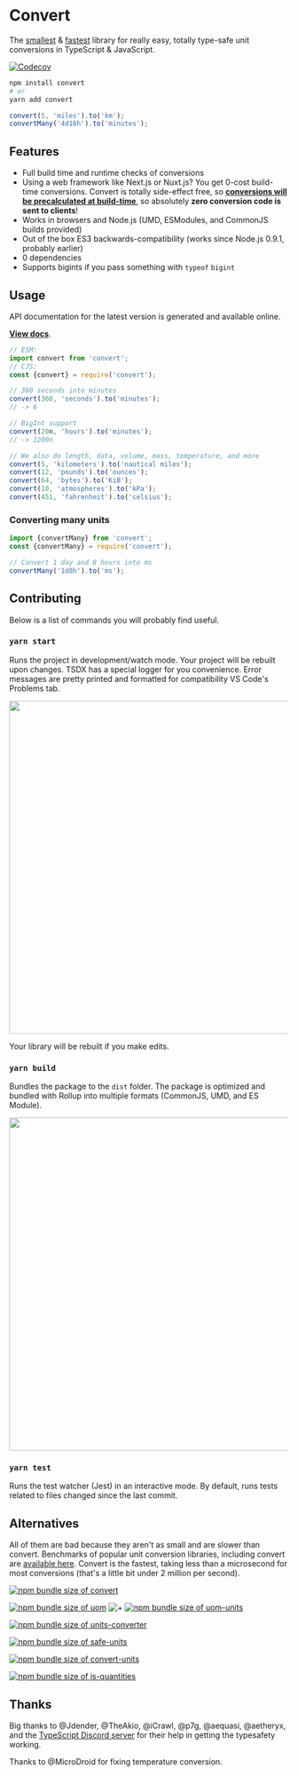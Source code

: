 # Convert

The [smallest](https://bundlephobia.com/result?p=convert) & [fastest](https://github.com/jonahsnider/js-unit-conversion-benchmarks) library for really easy, totally type-safe unit conversions in TypeScript & JavaScript.

[![Codecov](https://img.shields.io/codecov/c/gh/jonahsnider/convert)](https://codecov.io/gh/jonahsnider/convert)

```sh
npm install convert
# or
yarn add convert
```

```js
convert(5, 'miles').to('km');
convertMany('4d16h').to('minutes');
```

## Features

- Full build time and runtime checks of conversions
- Using a web framework like Next.js or Nuxt.js? You get 0-cost build-time conversions. Convert is totally side-effect free, so [**conversions will be precalculated at build-time**](https://github.com/jonahsnider/convert/blob/master/docs/build-time-optimizations.tsx), so absolutely **zero conversion code is sent to clients**!
- Works in browsers and Node.js (UMD, ESModules, and CommonJS builds provided)
- Out of the box ES3 backwards-compatibility (works since Node.js 0.9.1, probably earlier)
- 0 dependencies
- Supports bigints if you pass something with `typeof` `bigint`

## Usage

API documentation for the latest version is generated and available online.

[**View docs**](https://convert.jonah.pw).

```ts
// ESM:
import convert from 'convert';
// CJS:
const {convert} = require('convert');

// 360 seconds into minutes
convert(360, 'seconds').to('minutes');
// -> 6

// BigInt support
convert(20n, 'hours').to('minutes');
// -> 1200n

// We also do length, data, volume, mass, temperature, and more
convert(5, 'kilometers').to('nautical miles');
convert(12, 'pounds').to('ounces');
convert(64, 'bytes').to('KiB');
convert(10, 'atmospheres').to('kPa');
convert(451, 'fahrenheit').to('celsius');
```

### Converting many units

```ts
import {convertMany} from 'convert';
const {convertMany} = require('convert');

// Convert 1 day and 8 hours into ms
convertMany('1d8h').to('ms');
```

## Contributing

Below is a list of commands you will probably find useful.

### `yarn start`

Runs the project in development/watch mode. Your project will be rebuilt upon changes. TSDX has a special logger for you convenience. Error messages are pretty printed and formatted for compatibility VS Code's Problems tab.

<img src="https://user-images.githubusercontent.com/4060187/52168303-574d3a00-26f6-11e9-9f3b-71dbec9ebfcb.gif" width="600" />

Your library will be rebuilt if you make edits.

### `yarn build`

Bundles the package to the `dist` folder.
The package is optimized and bundled with Rollup into multiple formats (CommonJS, UMD, and ES Module).

<img src="https://user-images.githubusercontent.com/4060187/52168322-a98e5b00-26f6-11e9-8cf6-222d716b75ef.gif" width="600" />

### `yarn test`

Runs the test watcher (Jest) in an interactive mode.
By default, runs tests related to files changed since the last commit.

## Alternatives

All of them are bad because they aren't as small and are slower than convert.
Benchmarks of popular unit conversion libraries, including convert are [available here](https://github.com/jonahsnider/js-unit-conversion-benchmarks).
Convert is the fastest, taking less than a microsecond for most conversions (that's a little bit under 2 million per second).

[![npm bundle size of convert](https://img.shields.io/bundlephobia/minzip/convert?label=convert)](https://bundlephobia.com/result?p=convert)

[![npm bundle size of uom](https://img.shields.io/bundlephobia/minzip/uom?label=uom)](https://bundlephobia.com/result?p=uom)
![+](https://img.shields.io/badge/%2B-gray)
[![npm bundle size of uom-units](https://img.shields.io/bundlephobia/minzip/uom-units?label=uom-units)](https://bundlephobia.com/result?p=uom-units)

[![npm bundle size of units-converter](https://img.shields.io/bundlephobia/minzip/units-converter?label=units-converter)](https://bundlephobia.com/result?p=units-converter)

[![npm bundle size of safe-units](https://img.shields.io/bundlephobia/minzip/safe-units?label=safe-units)](https://bundlephobia.com/result?p=safe-units)

[![npm bundle size of convert-units](https://img.shields.io/bundlephobia/minzip/convert-units?label=convert-units)](https://bundlephobia.com/result?p=convert-units)

[![npm bundle size of js-quantities](https://img.shields.io/bundlephobia/minzip/js-quantities?label=js-quantities)](https://bundlephobia.com/result?p=js-quantities)

## Thanks

Big thanks to @Jdender, @TheAkio, @iCrawl, @p7g, @aequasi, @aetheryx, and the [TypeScript Discord server](https://discord.gg/typescript) for their help in getting the typesafety working.

Thanks to @MicroDroid for fixing temperature conversion.
